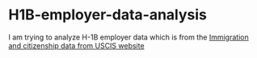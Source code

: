 # H1B-employer-data-analysis

I am trying to analyze H-1B employer data which is from the [Immigration and citizenship data from USCIS website](https://www.uscis.gov/tools/reports-and-studies/h-1b-employer-data-hub) 
